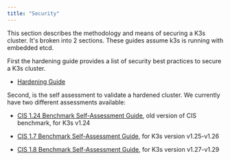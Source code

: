 ```yaml
---
title: "Security"
---
```


This section describes the methodology and means of securing a K3s cluster. It's broken into 2 sections. These guides assume k3s is running with embedded etcd.

First the hardening guide provides a list of security best practices to secure a K3s cluster.

* [Hardening Guide](hardening-guide.md)

Second, is the self assessment to validate a hardened cluster. We currently have two different assessments available:

* [CIS 1.24 Benchmark Self-Assessment Guide](self-assessment-1.24.md), old version of CIS benchmark, for K3s v1.24

* [CIS 1.7 Benchmark Self-Assessment Guide](self-assessment-1.7.md), for K3s version v1.25-v1.26

* [CIS 1.8 Benchmark Self-Assessment Guide](self-assessment-1.8.md), for K3s version v1.27-v1.29


